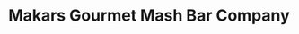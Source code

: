 ---
title: "Makars Gourmet Mash Bar Company"
url: /edinburgh/makars-gourmet-mash-bar-company/
shop: Leerstehend
---